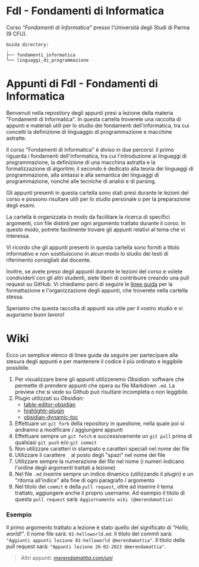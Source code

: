 # FdI - Fondamenti di Informatica
Corso _"Fondamenti di Informatica"_ presso l'Università degli Studi di Parma (9 CFU).
```
Guida directory:
.
├── fondamenti_informatica
└── linguaggi_di_programmazione
```

# Appunti di FdI - Fondamenti di Informatica
Benvenuti nella repository degli appunti presi a lezione della materia "Fondamenti di Informatica". In questa cartella troverete una raccolta di appunti e materiali utili per lo studio dei fondamenti dell'informatica, tra cui concetti la definizione di linguaggio di programmazione e macchine astratte.

Il corso "Fondamenti di informatica" è diviso in due percorsi: il primo riguarda i fondamenti dell'informatica, tra cui l'introduzione ai linguaggi di programmazione, la definizione di una macchina astratta e la formalizzazione di algoritmi; il secondo è dedicato alla teoria dei linguaggi di programmazione, alla sintassi e alla semantica dei linguaggi di programmazione, nonché alle tecniche di analisi e di parsing.

Gli appunti presenti in questa cartella sono stati presi durante le lezioni del corso e possono risultare utili per lo studio personale o per la preparazione degli esami.

La cartella è organizzata in modo da facilitare la ricerca di specifici argomenti, con file distinti per ogni argomento trattato durante il corso. In questo modo, potrete facilmente trovare gli appunti relativi al tema che vi interessa.

Vi ricordo che gli appunti presenti in questa cartella sono forniti a titolo informativo e non sostituiscono in alcun modo lo studio dei testi di riferimento consigliati dal docente.

Inoltre, se avete preso degli appunti durante le lezioni del corso e volete condividerli con gli altri studenti, siete liberi di contribuire creando una pull request su GitHub. Vi chiediamo però di seguire le [linee guida](#wiki) per la formattazione e l'organizzazione degli appunti, che troverete nella cartella stessa.

Speriamo che questa raccolta di appunti sia utile per il vostro studio e vi auguriamo buon lavoro!

# Wiki 
Ecco un semplice elenco di linee guida da seguire per partecipare alla stesura degli appunti e per mantenere il codice il più ordinato e leggibile possibile.
1. Per visualizzare bene gli appunti utilizzeremo _Obsidian_: software che permette di prendere appunti che opera su file Markdown `.md`. La preview che si vede su Github può risultare incompleta o non leggibile.
2. Plugin utilizzati su _Obsidian_:
	- [table-editor-obsidian](https://github.com/tgrosinger/advanced-tables-obsidian)
	- [highlightr-plugin](https://github.com/chetachiezikeuzor/Highlightr-Plugin)
	- [obsidian-dynamic-toc](https://github.com/aidurber/obsidian-plugin-dynamic-toc)
3. Effettuare un `git fork` della repository in questione, nella quale poi si andranno a modificare / aggiungere appunti
4. Effettuare sempre un `git fetch` e successivamente un `git pull` prima di qualsiasi `git push` e/o `git commit`
5. Non utilizzare caratteri in stampato e caratteri speciali nel nome dei file
6. Utilizzare il carattere `_` al posto degli "spazi" nel nome dei file
7. Utilizzare sempre la numerazione dei file nel nome (i numeri indicano l'ordine degli argomenti trattati a lezione) 
8. Nel file `.md` inserire sempre un indice dinamico (utilizzando il plugin) e un "ritorna all'indice" alla fine di ogni paragrafo / argomento
9. Nel titolo dei `commit` e della  `pull request`, oltre ad inserire il tema trattato, aggiungere anche il proprio username. Ad esempio il titolo di questa `pull request` sarà: `Aggiornamento wiki (@merendamattia)`

### Esempio 
Il primo argomento trattato a lezione è stato quello del significato di _"Hello, world!"_.
Il nome file sarà: `01-helloworld.md`.
Il titolo del commit sarà: `"Aggiunti appunti lezione 01-helloworld @merendamattia"`.
Il titolo della pull request sarà: `"Appunti lezione 26-02-2023 @merendamattia"`.

> Altri appunti: _[merendamattia.com/uni](https://www.merendamattia.com/uni.html)_